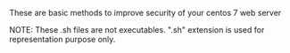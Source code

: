 These are basic methods to improve security of your centos 7 web server

NOTE: These .sh files are not executables. ".sh" extension is used for representation purpose only.

